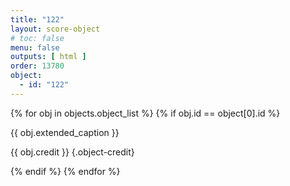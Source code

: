 ```yaml
---
title: "122"
layout: score-object
# toc: false
menu: false
outputs: [ html ]
order: 13780
object:
  - id: "122"
---
```


{% for obj in objects.object_list %}
{% if obj.id == object[0].id %}

{{ obj.extended_caption }}

{{ obj.credit }} {.object-credit}

{% endif %}
{% endfor %}
